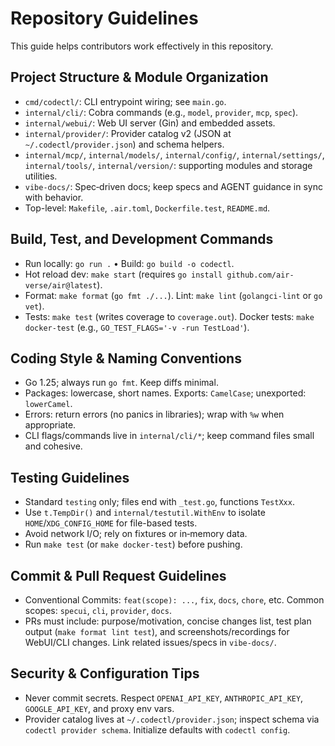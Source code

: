 # Repository Guidelines

This guide helps contributors work effectively in this repository.

## Project Structure & Module Organization
- `cmd/codectl/`: CLI entrypoint wiring; see `main.go`.
- `internal/cli/`: Cobra commands (e.g., `model`, `provider`, `mcp`, `spec`).
- `internal/webui/`: Web UI server (Gin) and embedded assets.
- `internal/provider/`: Provider catalog v2 (JSON at `~/.codectl/provider.json`) and schema helpers.
- `internal/mcp/`, `internal/models/`, `internal/config/`, `internal/settings/`, `internal/tools/`, `internal/version/`: supporting modules and storage utilities.
- `vibe-docs/`: Spec‑driven docs; keep specs and AGENT guidance in sync with behavior.
- Top-level: `Makefile`, `.air.toml`, `Dockerfile.test`, `README.md`.

## Build, Test, and Development Commands
- Run locally: `go run .`  • Build: `go build -o codectl`.
- Hot reload dev: `make start` (requires `go install github.com/air-verse/air@latest`).
- Format: `make format` (`go fmt ./...`).  Lint: `make lint` (`golangci-lint` or `go vet`).
- Tests: `make test` (writes coverage to `coverage.out`). Docker tests: `make docker-test` (e.g., `GO_TEST_FLAGS='-v -run TestLoad'`).

## Coding Style & Naming Conventions
- Go 1.25; always run `go fmt`. Keep diffs minimal.
- Packages: lowercase, short names. Exports: `CamelCase`; unexported: `lowerCamel`.
- Errors: return errors (no panics in libraries); wrap with `%w` when appropriate.
- CLI flags/commands live in `internal/cli/*`; keep command files small and cohesive.

## Testing Guidelines
- Standard `testing` only; files end with `_test.go`, functions `TestXxx`.
- Use `t.TempDir()` and `internal/testutil.WithEnv` to isolate `HOME`/`XDG_CONFIG_HOME` for file-based tests.
- Avoid network I/O; rely on fixtures or in‑memory data.
- Run `make test` (or `make docker-test`) before pushing.

## Commit & Pull Request Guidelines
- Conventional Commits: `feat(scope): ...`, `fix`, `docs`, `chore`, etc. Common scopes: `specui`, `cli`, `provider`, `docs`.
- PRs must include: purpose/motivation, concise changes list, test plan output (`make format lint test`), and screenshots/recordings for WebUI/CLI changes. Link related issues/specs in `vibe-docs/`.

## Security & Configuration Tips
- Never commit secrets. Respect `OPENAI_API_KEY`, `ANTHROPIC_API_KEY`, `GOOGLE_API_KEY`, and proxy env vars.
- Provider catalog lives at `~/.codectl/provider.json`; inspect schema via `codectl provider schema`. Initialize defaults with `codectl config`.

